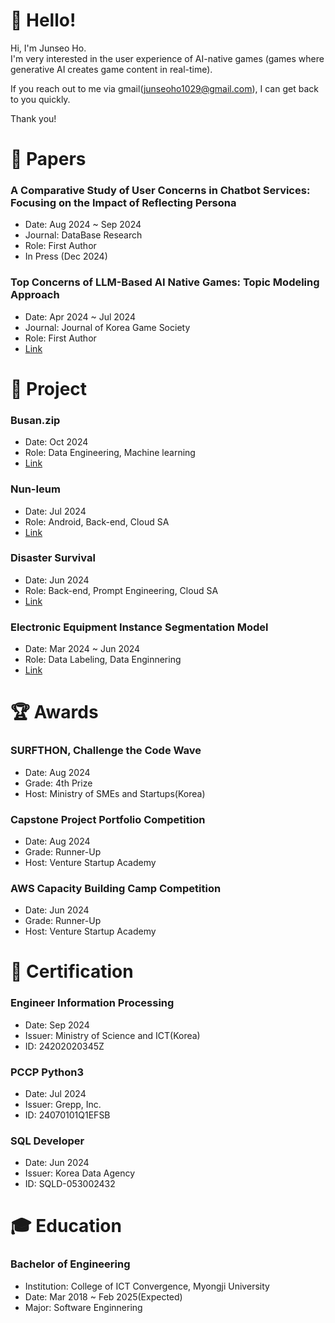 # 👋 Hello!
Hi, I'm Junseo Ho.<br>
I'm very interested in the user experience of AI-native games (games where generative AI creates game content in real-time).

If you reach out to me via gmail(junseoho1029@gmail.com), I can get back to you quickly.

Thank you!

# 📰 Papers

### A Comparative Study of User Concerns in Chatbot Services: Focusing on the Impact of Reflecting Persona
* Date: Aug 2024 ~ Sep 2024
* Journal: DataBase Research
* Role: First Author
* In Press (Dec 2024)

### Top Concerns of LLM-Based AI Native Games: Topic Modeling Approach
* Date: Apr 2024 ~ Jul 2024
* Journal: Journal of Korea Game Society
* Role: First Author
* [Link](https://www.kci.go.kr/kciportal/ci/sereArticleSearch/ciSereArtiView.kci?sereArticleSearchBean.artiId=ART003108053)

# 🚀 Project

### Busan.zip
* Date: Oct 2024
* Role: Data Engineering, Machine learning
* [Link](https://github.com/dive-2024-busanzip)

### Nun-Ieum
* Date: Jul 2024
* Role: Android, Back-end, Cloud SA
* [Link](https://github.com/eyevoice)

### Disaster Survival
* Date: Jun 2024
* Role: Back-end, Prompt Engineering, Cloud SA
* [Link](https://github.com/Have-a-good-life)

### Electronic Equipment Instance Segmentation Model
* Date: Mar 2024 ~ Jun 2024
* Role: Data Labeling, Data Enginnering
* [Link](https://github.com/JunseoHo/mju-sw-capstone-design-2024)

### 

# 🏆 Awards

### SURFTHON, Challenge the Code Wave
* Date: Aug 2024
* Grade: 4th Prize
* Host: Ministry of SMEs and Startups(Korea)

### Capstone Project Portfolio Competition
* Date: Aug 2024
* Grade: Runner-Up
* Host: Venture Startup Academy

### AWS Capacity Building Camp Competition
* Date: Jun 2024
* Grade: Runner-Up
* Host: Venture Startup Academy

# 🪪 Certification

### Engineer Information Processing
* Date: Sep 2024
* Issuer: Ministry of Science and ICT(Korea)
* ID: 24202020345Z

### PCCP Python3
* Date: Jul 2024
* Issuer: Grepp, Inc.
* ID: 24070101Q1EFSB

### SQL Developer
* Date: Jun 2024
* Issuer: Korea Data Agency
* ID: SQLD-053002432

# 🎓 Education

### Bachelor of Engineering
* Institution: College of ICT Convergence, Myongji University
* Date: Mar 2018 ~ Feb 2025(Expected)
* Major: Software Enginnering
  


